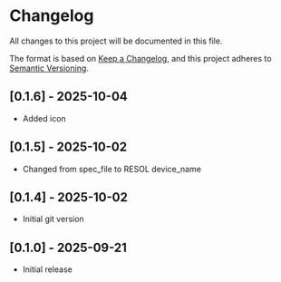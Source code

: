 <!-- https://developers.home-assistant.io/docs/add-ons/presentation#keeping-a-changelog -->
# Changelog

All changes to this project will be documented in this file.

The format is based on [Keep a Changelog](https://keepachangelog.com/en/1.0.0/),
and this project adheres to [Semantic Versioning](https://semver.org/spec/v2.0.0.html).

## [0.1.6] - 2025-10-04
- Added icon

## [0.1.5] - 2025-10-02
- Changed from spec_file to RESOL device_name

## [0.1.4] - 2025-10-02
- Initial git version

## [0.1.0] - 2025-09-21
- Initial release
